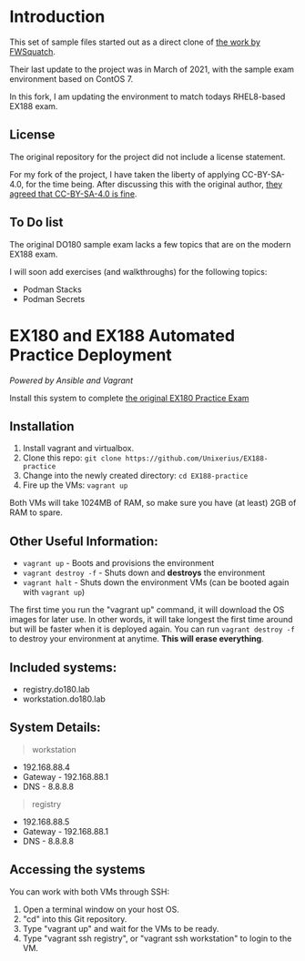 # Introduction
This set of sample files started out as a direct clone of [the work by FWSquatch](https://github.com/FWSquatch/do180-practice). 

Their last update to the project was in March of 2021, with the sample exam environment based on ContOS 7. 

In this fork, I am updating the environment to match todays RHEL8-based EX188 exam.


## License

The original repository for the project did not include a license statement. 

For my fork of the project, I have taken the liberty of applying CC-BY-SA-4.0, for the time being. After discussing this with the original author, [they agreed that CC-BY-SA-4.0 is fine](https://github.com/FWSquatch/do180-practice/issues/1). 


## To Do list

The original DO180 sample exam lacks a few topics that are on the modern EX188 exam. 

I will soon add exercises (and walkthroughs) for the following topics:

* Podman Stacks
* Podman Secrets


# EX180 and EX188 Automated Practice Deployment
_Powered by Ansible and Vagrant_ 

Install this system to complete [the original EX180 Practice Exam](./Assignments/Original.md)


## Installation
1. Install vagrant and virtualbox.
2. Clone this repo: `git clone https://github.com/Unixerius/EX188-practice`
3. Change into the newly created directory: `cd EX188-practice`
4. Fire up the VMs: `vagrant up`

Both VMs will take 1024MB of RAM, so make sure you have (at least) 2GB of RAM to spare.


## Other Useful Information:
- `vagrant up` - Boots and provisions the environment
- `vagrant destroy -f` - Shuts down and **destroys** the environment
- `vagrant halt` - Shuts down the environment VMs (can be booted again with `vagrant up`)

The first time you run the "vagrant up" command, it will download the OS images for later use. In other words, it will take longest the first time around but will be faster when it is deployed again. You can run `vagrant destroy -f` to destroy your environment at anytime. **This will erase everything**. 


## Included systems:
- registry.do180.lab
- workstation.do180.lab


## System Details:
> workstation
- 192.168.88.4
- Gateway - 192.168.88.1
- DNS - 8.8.8.8
> registry
- 192.168.88.5
- Gateway - 192.168.88.1
- DNS - 8.8.8.8


## Accessing the systems

You can work with both VMs through SSH: 

1. Open a terminal window on your host OS.
2. "cd" into this Git repository.
3. Type "vagrant up" and wait for the VMs to be ready.
3. Type "vagrant ssh registry", or "vagrant ssh workstation" to login to the VM.
